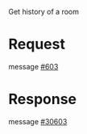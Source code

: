 Get history of a room

# Request
message [#603](../../proto/README.md#action_603)

# Response
message [#30603](../../proto/README.md#action_30603)